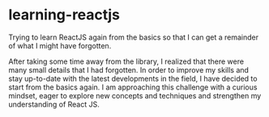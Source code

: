# learning-reactjs
Trying to learn ReactJS again from the basics so that I can get a remainder of what I might have forgotten.

After taking some time away from the library, I realized that there were many small details that I had forgotten. In order to improve my skills and stay up-to-date with the latest developments in the field, I have decided to start from the basics again.  I am approaching this challenge with a curious mindset, eager to explore new concepts and techniques and strengthen my understanding of React JS.
